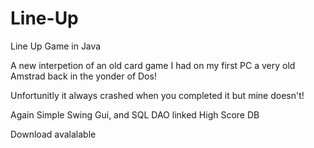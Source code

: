 Line-Up
=======

Line Up Game in Java

A new interpetion of an old card game I had on my first PC a very old Amstrad back in the yonder of Dos! 

Unfortunitly it always crashed when you completed it but mine doesn't!

Again Simple Swing Gui, and SQL DAO linked High Score DB

Download avalalable